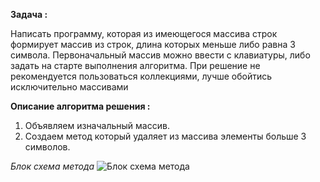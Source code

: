 **Задача :**

Написать программу, которая из имеющегося массива строк формирует массив из строк, длина которых меньше либо равна 3 символа. Первоначальный массив можно ввести с клавиатуры, либо задать на старте выполнения алгоритма. При решение не рекомендуется пользоваться коллекциями, лучше обойтись исключительно массивами

**Описание алгоритма решения :**
1. Объявляем изначальный массив. 
2. Создаем метод который удаляет из массива элементы больше 3 символов.

*Блок схема метода*
![*Блок схема метода*](https://sun9-10.userapi.com/impg/72ee89ym2363bIDu0k_WjuCmo542l5E7D859Nw/kHrmpE_9oj8.jpg?size=833x574&quality=96&sign=5e595a61011b818c8f5ec8c929a092ea&type=album)

